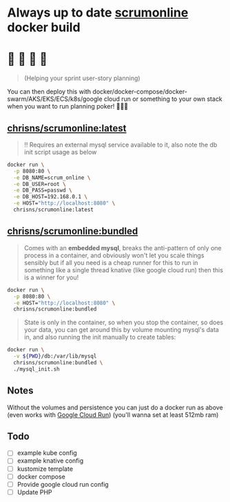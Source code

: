 # Always up to date [scrumonline](https://github.com/Toxantron/scrumonline) docker build

# 💁 🏃 📇 📅 
> (Helping your sprint user-story planning)

You can then deploy this with docker/docker-compose/docker-swarm/AKS/EKS/ECS/k8s/google cloud run or something to your own stack when you want to run planning poker! 🥳🎉🥳

## [chrisns/scrumonline:latest](https://hub.docker.com/r/chrisns/scrumonline)

> ‼️ Requires an external mysql service available to it, also note the db init script usage as below

```bash
docker run \
  -p 8080:80 \
  -e DB_NAME=scrum_online \
  -e DB_USER=root \
  -e DB_PASS=passwd \
  -e DB_HOST=192.168.0.1 \
  -e HOST="http://localhost:8080" \
  chrisns/scrumonline:latest
```

## [chrisns/scrumonline:bundled](https://hub.docker.com/r/chrisns/scrumonline)

> Comes with an **embedded mysql**, breaks the anti-pattern of only one process in a container, and obviously won't let you scale things sensibly but if all you need is a cheap runner for this to run in something like a single thread knative (like google cloud run) then this is a winner for you!

```bash
docker run \
  -p 8080:80 \
  -e HOST="http://localhost:8080" \
  chrisns/scrumonline:bundled
```

> State is only in the container, so when you stop the container, so does your data, you can get around this by volume mounting mysql's data in, and also running the init manually to create tables:

```bash
docker run \
  -v ${PWD}/db:/var/lib/mysql
  chrisns/scrumonline:bundled \
  ./mysql_init.sh
```

## Notes

Without the volumes and persistence you can just do a docker run as above (even works with [Google Cloud Run](https://cloud.google.com/run)) (you'll wanna set at least 512mb ram)

## Todo

- [ ] example kube config
- [ ] example knative config
- [ ] kustomize template
- [ ] docker compose
- [ ] Provide google cloud run config
- [ ] Update PHP

